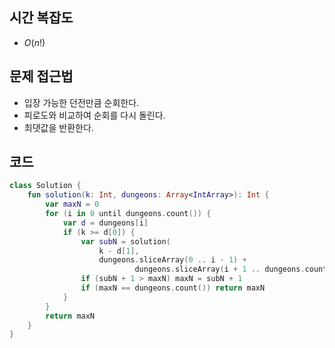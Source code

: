 ## 시간 복잡도
 - $O(n!)$


## 문제 접근법
 - 입장 가능한 던전만큼 순회한다.
 - 피로도와 비교하여 순회를 다시 돌린다.
 - 최댓값을 반환한다.


## 코드
```kotlin
class Solution {
    fun solution(k: Int, dungeons: Array<IntArray>): Int {
        var maxN = 0
        for (i in 0 until dungeons.count()) {
            var d = dungeons[i]
            if (k >= d[0]) {
                var subN = solution(
                    k - d[1],
                    dungeons.sliceArray(0 .. i - 1) +
                            dungeons.sliceArray(i + 1 .. dungeons.count() - 1))
                if (subN + 1 > maxN) maxN = subN + 1
                if (maxN == dungeons.count()) return maxN
            }
        }
        return maxN
    }
}

```